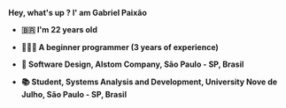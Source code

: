 <b>Hey, what's up ? I' am Gabriel Paixão<b>

- 🇧🇷   I'm 22 years old          

- 👨🏻‍💻  A beginner programmer (3 years of experience)

- 💼  Software Design, Alstom Company, São Paulo - SP, Brasil

- 📚  Student, Systems Analysis and Development, University Nove de Julho, São Paulo - SP, Brasil 


<!---
Paxxao/Paxxao is a ✨ special ✨ repository because its `README.md` (this file) appears on your GitHub profile.
You can click the Preview link to take a look at your changes.
--->
